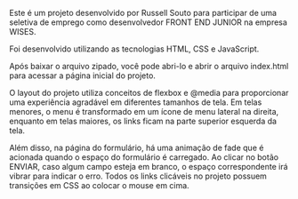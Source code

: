 Este é um projeto desenvolvido por Russell Souto para participar de uma seletiva de emprego como desenvolvedor FRONT END JUNIOR na empresa WISES.

Foi desenvolvido utilizando as tecnologias HTML, CSS e JavaScript.

Após baixar o arquivo zipado, você pode abri-lo e abrir o arquivo index.html para acessar a página inicial do projeto.

O layout do projeto utiliza conceitos de flexbox e @media para proporcionar uma experiência agradável em diferentes tamanhos de tela. Em telas menores, o menu é transformado em um ícone de menu lateral na direita, enquanto em telas maiores, os links ficam na parte superior esquerda da tela.

Além disso, na página do formulário, há uma animação de fade que é acionada quando o espaço do formulário é carregado. Ao clicar no botão ENVIAR, caso algum campo esteja em branco, o espaço correspondente irá vibrar para indicar o erro. Todos os links clicáveis no projeto possuem transições em CSS ao colocar o mouse em cima.
